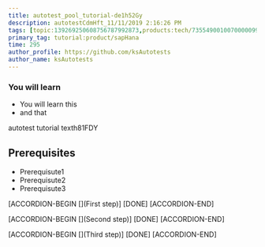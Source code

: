 ```yaml
---
title: autotest_pool_tutorial-de1h52Gy
description: autotestCdmHft_11/11/2019 2:16:26 PM
tags: [topic:139269250608756787992873,products:tech/73554900100700000996,tutorial:experience/advanced]
primary_tag: tutorial:product/sapHana
time: 295
author_profile: https://github.com/ksAutotests
author_name: ksAutotests
---
```

### You will learn
- You will learn this
- and that

autotest tutorial texth81FDY

## Prerequisites
- Prerequisute1
- Prerequisute2
- Prerequisute3

[ACCORDION-BEGIN [](First step)]
[DONE]
[ACCORDION-END]

[ACCORDION-BEGIN [](Second step)]
[DONE]
[ACCORDION-END]

[ACCORDION-BEGIN [](Third step)]
[DONE]
[ACCORDION-END]

